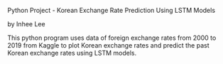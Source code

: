 Python Project - Korean Exchange Rate Prediction Using LSTM Models

by Inhee Lee

This python program uses data of foreign exchange rates from 2000 to 2019 from Kaggle to plot Korean exchange rates and predict the past Korean exchange rates using LSTM models. 
